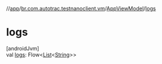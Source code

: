 //[app](../../../index.md)/[br.com.autotrac.testnanoclient.vm](../index.md)/[AppViewModel](index.md)/[logs](logs.md)

# logs

[androidJvm]\
val [logs](logs.md): Flow&lt;[List](https://kotlinlang.org/api/latest/jvm/stdlib/kotlin.collections/-list/index.html)&lt;[String](https://kotlinlang.org/api/latest/jvm/stdlib/kotlin/-string/index.html)&gt;&gt;
